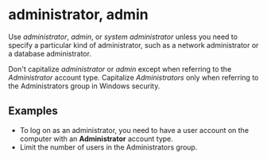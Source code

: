 # administrator, admin

Use *administrator*, *admin*, or *system administrator* unless you need to specify a particular kind of administrator, such as a network administrator or a database administrator.

Don't capitalize *administrator* or *admin* except when referring to the *Administrator* account type. Capitalize *Administrators* only when referring to the Administrators group in Windows security.

## Examples

- To log on as an administrator, you need to have a user account on the computer with an **Administrator**  account type.
- Limit the number of users in the Administrators group.

